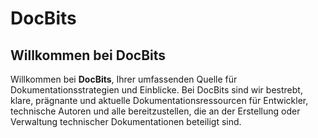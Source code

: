 # DocBits

## Willkommen bei DocBits

Willkommen bei **DocBits**, Ihrer umfassenden Quelle für Dokumentationsstrategien und Einblicke. Bei DocBits sind wir bestrebt, klare, prägnante und aktuelle Dokumentationsressourcen für Entwickler, technische Autoren und alle bereitzustellen, die an der Erstellung oder Verwaltung technischer Dokumentationen beteiligt sind.

